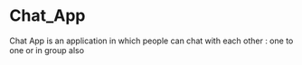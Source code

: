 # Chat_App
Chat App is an application in which people can chat with each other : one to one or in group also
